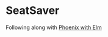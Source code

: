 # SeatSaver

Following along with [Phoenix with Elm](http://www.cultivatehq.com/posts/phoenix-elm-1/)
